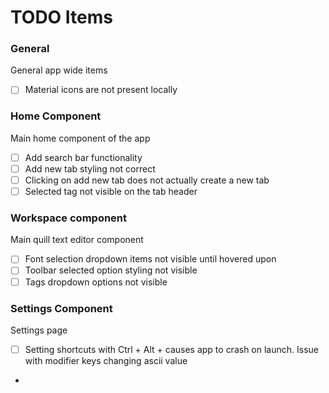 # TODO Items

### General
General app wide items 

- [ ] Material icons are not present locally

### Home Component
Main home component of the app

- [ ] Add search bar functionality
- [ ] Add new tab styling not correct
- [ ] Clicking on add new tab does not actually create a new tab
- [ ] Selected tag not visible on the tab header

###  Workspace component 
Main quill text editor component

- [ ] Font selection dropdown items not visible until hovered upon
- [ ] Toolbar selected option styling not visible
- [ ] Tags dropdown options not visible

### Settings Component
Settings page

- [ ] Setting shortcuts with Ctrl + Alt + causes app to crash on launch. Issue with modifier keys changing ascii value
- 
